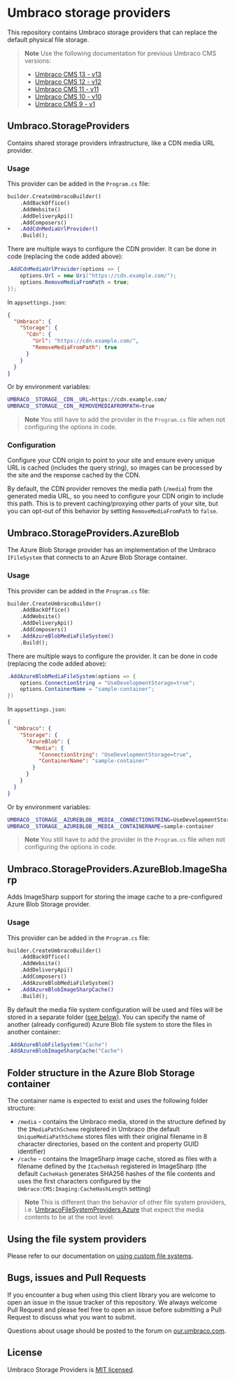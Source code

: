 # Umbraco storage providers
This repository contains Umbraco storage providers that can replace the default physical file storage.

> **Note**
> Use the following documentation for previous Umbraco CMS versions:
> * [Umbraco CMS 13 - v13](https://github.com/umbraco/Umbraco.StorageProviders/blob/support/13.0.x/README.md)
> * [Umbraco CMS 12 - v12](https://github.com/umbraco/Umbraco.StorageProviders/blob/support/12.0.x/README.md)
> * [Umbraco CMS 11 - v11](https://github.com/umbraco/Umbraco.StorageProviders/blob/support/11.0.x/README.md)
> * [Umbraco CMS 10 - v10](https://github.com/umbraco/Umbraco.StorageProviders/blob/support/10.0.x/README.md)
> * [Umbraco CMS 9 - v1](https://github.com/umbraco/Umbraco.StorageProviders/blob/support/1.1.x/README.md)

## Umbraco.StorageProviders
Contains shared storage providers infrastructure, like a CDN media URL provider.

### Usage
This provider can be added in the `Program.cs` file:
```diff
builder.CreateUmbracoBuilder()
    .AddBackOffice()
    .AddWebsite()
    .AddDeliveryApi()
    .AddComposers()
+   .AddCdnMediaUrlProvider()
    .Build();
```

There are multiple ways to configure the CDN provider. It can be done in code (replacing the code added above):
```csharp
.AddCdnMediaUrlProvider(options => {
    options.Url = new Uri("https://cdn.example.com/");
    options.RemoveMediaFromPath = true;
});
```

In `appsettings.json`:
```json
{
  "Umbraco": {
    "Storage": {
      "Cdn": {
        "Url": "https://cdn.example.com/",
        "RemoveMediaFromPath": true
      }
    }
  }
}
```

Or by environment variables:
```sh
UMBRACO__STORAGE__CDN__URL=https://cdn.example.com/
UMBRACO__STORAGE__CDN__REMOVEMEDIAFROMPATH=true
```

> **Note**
> You still have to add the provider in the `Program.cs` file when not configuring the options in code.

### Configuration
Configure your CDN origin to point to your site and ensure every unique URL is cached (includes the query string), so images can be processed by the site and the response cached by the CDN.

By default, the CDN provider removes the media path (`/media`) from the generated media URL, so you need to configure your CDN origin to include this path. This is to prevent caching/proxying other parts of your site, but you can opt-out of this behavior by setting `RemoveMediaFromPath` to `false`.

## Umbraco.StorageProviders.AzureBlob
The Azure Blob Storage provider has an implementation of the Umbraco `IFileSystem` that connects to an Azure Blob Storage container.

### Usage
This provider can be added in the `Program.cs` file:
```diff
builder.CreateUmbracoBuilder()
    .AddBackOffice()
    .AddWebsite()
    .AddDeliveryApi()
    .AddComposers()
+   .AddAzureBlobMediaFileSystem()
    .Build();
```

There are multiple ways to configure the provider. It can be done in code (replacing the code added above):
```csharp
.AddAzureBlobMediaFileSystem(options => {
    options.ConnectionString = "UseDevelopmentStorage=true";
    options.ContainerName = "sample-container";
})
```

In `appsettings.json`:
```json
{
  "Umbraco": {
    "Storage": {
      "AzureBlob": {
        "Media": {
          "ConnectionString": "UseDevelopmentStorage=true",
          "ContainerName": "sample-container"
        }
      }
    }
  }
}
```

Or by environment variables:
```sh
UMBRACO__STORAGE__AZUREBLOB__MEDIA__CONNECTIONSTRING=UseDevelopmentStorage=true
UMBRACO__STORAGE__AZUREBLOB__MEDIA__CONTAINERNAME=sample-container
```

> **Note**
> You still have to add the provider in the `Program.cs` file when not configuring the options in code.

## Umbraco.StorageProviders.AzureBlob.ImageSharp
Adds ImageSharp support for storing the image cache to a pre-configured Azure Blob Storage provider.

### Usage
This provider can be added in the `Program.cs` file:
```diff
builder.CreateUmbracoBuilder()
    .AddBackOffice()
    .AddWebsite()
    .AddDeliveryApi()
    .AddComposers()
    .AddAzureBlobMediaFileSystem()
+   .AddAzureBlobImageSharpCache()
    .Build();
```

By default the media file system configuration will be used and files will be stored in a separate folder ([see below](#folder-structure-in-the-azure-blob-storage-container)). You can specify the name of another (already configured) Azure Blob file system to store the files in another container:
```csharp
.AddAzureBlobFileSystem("Cache")
.AddAzureBlobImageSharpCache("Cache")
```


## Folder structure in the Azure Blob Storage container
The container name is expected to exist and uses the following folder structure:
- `/media` - contains the Umbraco media, stored in the structure defined by the `IMediaPathScheme` registered in Umbraco (the default `UniqueMediaPathScheme` stores files with their original filename in 8 character directories, based on the content and property GUID identifier)
- `/cache` - contains the ImageSharp image cache, stored as files with a filename defined by the `ICacheHash` registered in ImageSharp (the default `CacheHash` generates SHA256 hashes of the file contents and uses the first characters configured by the `Umbraco:CMS:Imaging:CacheHashLength` setting)

> **Note**
> This is different than the behavior of other file system providers, i.e. [UmbracoFileSystemProviders.Azure](https://github.com/umbraco-community/UmbracoFileSystemProviders.Azure) that expect the media contents to be at the root level.

## Using the file system providers
Please refer to our documentation on [using custom file systems](https://our.umbraco.com/documentation/Extending/FileSystemProviders/).

## Bugs, issues and Pull Requests
If you encounter a bug when using this client library you are welcome to open an issue in the issue tracker of this repository. We always welcome Pull Request and please feel free to open an issue before submitting a Pull Request to discuss what you want to submit.

Questions about usage should be posted to the forum on [our.umbraco.com](https://our.umbraco.com).

## License
Umbraco Storage Providers is [MIT licensed](LICENSE).
